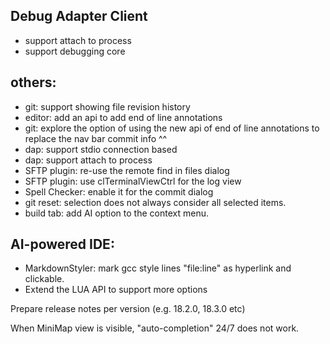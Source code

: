 Debug Adapter Client
---

- support attach to process
- support debugging core

others:
----

- git: support showing file revision history
- editor: add an api to add end of line annotations
- git: explore the option of using the new api of end of line annotations to replace the nav bar commit info ^^
- dap: support stdio connection based
- dap: support attach to process
- SFTP plugin: re-use the remote find in files dialog
- SFTP plugin: use clTerminalViewCtrl for the log view
- Spell Checker: enable it for the commit dialog
- git reset: selection does not always consider all selected items.
- build tab: add AI option to the context menu.

AI-powered IDE:
--------

- MarkdownStyler: mark gcc style lines "file:line" as hyperlink and clickable.
- Extend the LUA API to support more options

Prepare release notes per version (e.g. 18.2.0, 18.3.0 etc)

When MiniMap view is visible, "auto-completion" 24/7 does not work.